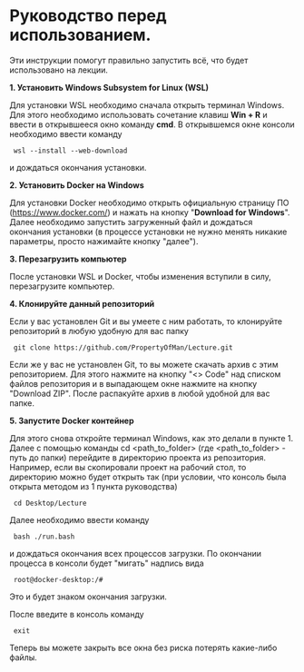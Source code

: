 ﻿

# Руководство перед использованием.

Эти инструкции помогут правильно запустить всё, что будет использовано на лекции.

**1. Установить Windows Subsystem for Linux (WSL)**

Для установки WSL необходимо сначала открыть терминал Windows. Для этого необходимо использовать сочетание клавиш **Win + R** и ввести в открывшееся окно команду **cmd**.
В открывшемся окне консоли необходимо ввести команду

	 wsl --install --web-download

и дождаться окончания установки.

**2. Установить Docker на Windows**

Для установки Docker необходимо открыть официальную страницу ПО (https://www.docker.com/) и нажать на кнопку "**Download for Windows**". Далее необходимо запустить загруженный файл и дождаться окончания установки (в процессе установки не нужно менять никакие параметры, просто нажимайте кнопку "далее").
	
**3. Перезагрузить компьютер** 

После установки WSL и Docker, чтобы изменения вступили в силу, перезагрузите компьютер.
	
**4. Клонируйте данный репозиторий**

Если у вас установлен Git и вы умеете с ним работать, то клонируйте репозиторий в любую удобную для вас папку

	 git clone https://github.com/PropertyOfMan/Lecture.git

Если же у вас не установлен Git, то вы можете скачать архив с этим репозиторием. Для этого нажмите на кнопку "<> Code" над списком файлов репозитория и в выпадающем окне нажмите на кнопку "Download ZIP". После распакуйте архив в любой удобной для вас папке.

**5. Запустите Docker контейнер**

Для этого снова откройте терминал Windows, как это делали в пункте 1. Далее с помощью команды cd <path_to_folder> (где <path_to_folder> - путь до папки) перейдите в директорию проекта из репозитория.
Например, если вы скопировали проект на рабочий стол, то директорию можно будет открыть так (при условии, что консоль была открыта методом из 1 пункта руководства)

	 cd Desktop/Lecture

Далее необходимо ввести команду 

	 bash ./run.bash
и дождаться окончания всех процессов загрузки. По окончании процесса в консоли будет "мигать" надпись вида

	 root@docker-desktop:/#
Это и будет знаком окончания загрузки.

После введите в консоль команду 

	 exit

Теперь вы можете закрыть все окна без риска потерять какие-либо файлы.

